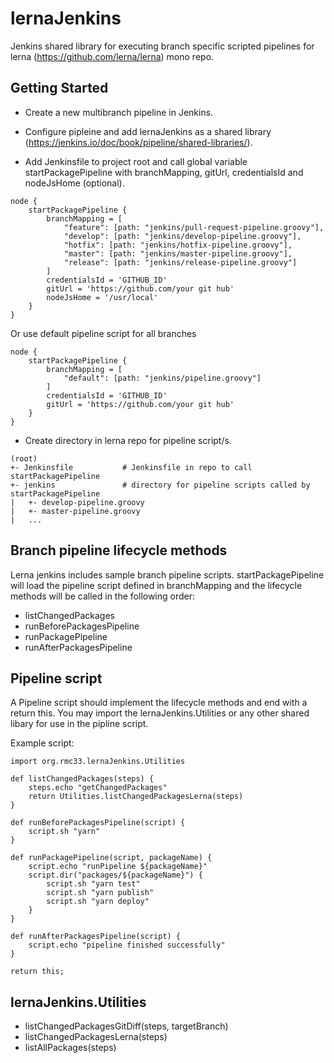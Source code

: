 # lernaJenkins

Jenkins shared library for executing branch specific scripted pipelines for lerna (https://github.com/lerna/lerna) mono repo.

## Getting Started

* Create a new multibranch pipeline in Jenkins.

* Configure pipleine and add lernaJenkins as a shared library (https://jenkins.io/doc/book/pipeline/shared-libraries/).

* Add Jenkinsfile to project root and call global variable startPackagePipeline with branchMapping, gitUrl, credentialsId and nodeJsHome (optional).

```
node {
    startPackagePipeline {
        branchMapping = [
            "feature": [path: "jenkins/pull-request-pipeline.groovy"],
            "develop": [path: "jenkins/develop-pipeline.groovy"],
            "hotfix": [path: "jenkins/hotfix-pipeline.groovy"],
            "master": [path: "jenkins/master-pipeline.groovy"],
            "release": [path: "jenkins/release-pipeline.groovy"]
        ]
        credentialsId = 'GITHUB_ID'
        gitUrl = 'https://github.com/your git hub'
        nodeJsHome = '/usr/local'
    }
}
```

Or use default pipeline script for all branches

```
node {
    startPackagePipeline {
        branchMapping = [
            "default": [path: "jenkins/pipeline.groovy"]
        ]
        credentialsId = 'GITHUB_ID'
        gitUrl = 'https://github.com/your git hub'
    }
}
```

* Create directory in lerna repo for pipeline script/s.

```
(root)
+- Jenkinsfile           # Jenkinsfile in repo to call startPackagePipeline
+- jenkins               # directory for pipeline scripts called by startPackagePipeline
|   +- develop-pipeline.groovy
|   +- master-pipeline.groovy
|   ...
```


## Branch pipeline lifecycle methods

Lerna jenkins includes sample branch pipeline scripts. startPackagePipeline will load the pipeline script defined in branchMapping and the lifecycle methods will be called in the following order:

* listChangedPackages
* runBeforePackagesPipeline
* runPackagePipeline
* runAfterPackagesPipeline


## Pipeline script

A Pipeline script should implement the lifecycle methods and end with a return this. You may import the lernaJenkins.Utilities or any other shared libary for use in the pipline script.

Example script:
```
import org.rmc33.lernaJenkins.Utilities

def listChangedPackages(steps) {
    steps.echo "getChangedPackages"
    return Utilities.listChangedPackagesLerna(steps)
}

def runBeforePackagesPipeline(script) {
    script.sh "yarn"
}

def runPackagePipeline(script, packageName) {
    script.echo "runPipeline ${packageName}"
    script.dir("packages/${packageName}") {
        script.sh "yarn test"
        script.sh "yarn publish"
        script.sh "yarn deploy"
    }
}

def runAfterPackagesPipeline(script) {
    script.echo "pipeline finished successfully"
}

return this;
```


## lernaJenkins.Utilities 

* listChangedPackagesGitDiff(steps, targetBranch)
* listChangedPackagesLerna(steps)
* listAllPackages(steps)

